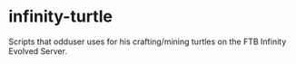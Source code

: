 # infinity-turtle
Scripts that odduser uses for his crafting/mining turtles on the FTB Infinity Evolved Server.
